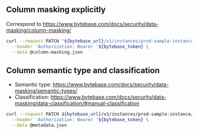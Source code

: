 ## Column masking explicitly

Correspond to https://www.bytebase.com/docs/security/data-masking/column-masking/

```bash
curl --request PATCH "${bytebase_url}/v1/instances/prod-sample-instance/databases/hr_prod/policies/masking?allow_missing=true&update_mask=payload" \
  --header 'Authorization: Bearer '${bytebase_token} \
  --data @column-masking.json
```

## Column semantic type and classification

- Semantic type: https://www.bytebase.com/docs/security/data-masking/semantic-types/
- Classification: https://www.bytebase.com/docs/security/data-masking/data-classification/#manual-classification

```bash
curl --request PATCH ${bytebase_url}/v1/instances/prod-sample-instance/databases/hr_prod/metadata \
  --header 'Authorization: Bearer '${bytebase_token} \
  --data @metadata.json
```

